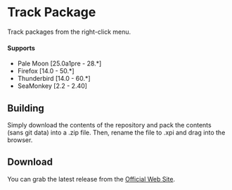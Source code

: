 # Track Package
Track packages from the right-click menu.

#### Supports
 * Pale Moon [25.0a1pre - 28.*]
 * Firefox [14.0 - 50.*]
 * Thunderbird [14.0 - 60.*]
 * SeaMonkey [2.2 - 2.40]

## Building
Simply download the contents of the repository and pack the contents (sans git data) into a .zip file. Then, rename the file to .xpi and drag into the browser.

## Download
You can grab the latest release from the [Official Web Site](//realityripple.com/Software/Mozilla-Extensions/Track-Package/).
